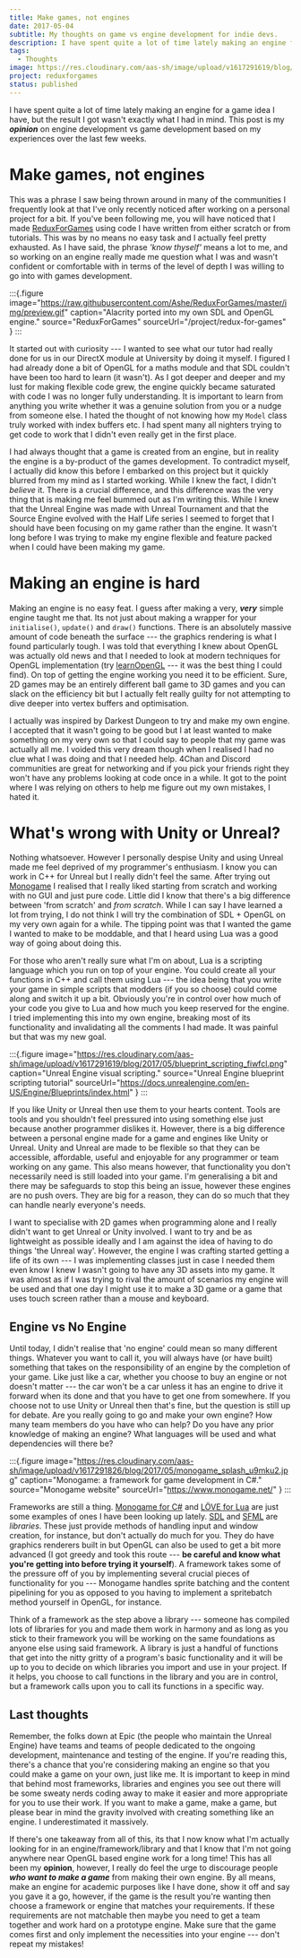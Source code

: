 ```yaml
---
title: Make games, not engines
date: 2017-05-04
subtitle: My thoughts on game vs engine development for indie devs.
description: I have spent quite a lot of time lately making an engine for a game idea I have, but the result I got wasn't exactly what I had in mind. This post is my opinion on engine development vs game development based on my experiences over the last few weeks.
tags:
  - Thoughts
image: https://res.cloudinary.com/aas-sh/image/upload/v1617291619/blog/2017/05/blueprint_scripting_fiwfcl.png
project: reduxforgames
status: published
---
```


I have spent quite a lot of time lately making an engine for a game idea I have, but the result I got wasn't exactly what I had in mind. This post is my ***opinion*** on engine development vs game development based on my experiences over the last few weeks.

# Make games, not engines

This was a phrase I saw being thrown around in many of the communities I frequently look at that I've only recently noticed after working on a personal project for a bit. If you've been following me, you will have noticed that I made [ReduxForGames](https://github.com/Ashe/ReduxForGames) using code I have written from either scratch or from tutorials. This was by no means no easy task and I actually feel pretty exhausted. As I have said, the phrase *'know thyself'* means a lot to me, and so working on an engine really made me question what I was and wasn't confident or comfortable with in terms of the level of depth I was willing to go into with games development.

:::{.figure
  image="https://raw.githubusercontent.com/Ashe/ReduxForGames/master/img/preview.gif"
  caption="Alacrity ported into my own SDL and OpenGL engine."
  source="ReduxForGames"
  sourceUrl="/project/redux-for-games"
}
:::

It started out with curiosity --- I wanted to see what our tutor had really done for us in our DirectX module at University by doing it myself. I figured I had already done a bit of OpenGL for a maths module and that SDL couldn't have been too hard to learn (it wasn't). As I got deeper and deeper and my lust for making flexible code grew, the engine quickly became saturated with code I was no longer fully understanding. It is important to learn from anything you write whether it was a genuine solution from you or a nudge from someone else. I hated the thought of not knowing how my `Model` class truly worked with index buffers etc. I had spent many all nighters trying to get code to work that I didn't even really get in the first place.

I had always thought that a game is created from an engine, but in reality the engine is a by-product of the games development. To contradict myself, I actually did know this before I embarked on this project but it quickly blurred from my mind as I started working. While I knew the fact, I didn't *believe* it. There is a crucial difference, and this difference was the very thing that is making me feel bummed out as I'm writing this. While I knew that the Unreal Engine was made with Unreal Tournament and that the Source Engine evolved with the Half Life series I seemed to forget that I should have been focusing on my game rather than the engine. It wasn't long before I was trying to make my engine flexible and feature packed when I could have been making my game.

# Making an engine is hard

Making an engine is no easy feat. I guess after making a very, ***very*** simple engine taught me that. Its not just about making a wrapper for your `initialise()`, `update()` and `draw()` functions. There is an absolutely massive amount of code beneath the surface --- the graphics rendering is what I found particularly tough. I was told that everything I knew about OpenGL was actually old news and that I needed to look at modern techniques for OpenGL implementation (try [learnOpenGL](https://learnopengl.com/) --- it was the best thing I could find). On top of getting the engine working you need it to be efficient. Sure, 2D games may be an entirely different ball game to 3D games and you can slack on the efficiency bit but I actually felt really guilty for not attempting to dive deeper into vertex buffers and optimisation.

I actually was inspired by Darkest Dungeon to try and make my own engine. I accepted that it wasn't going to be good but I at least wanted to make something on my very own so that I could say to people that my game was actually all me. I voided this very dream though when I realised I had no clue what I was doing and that I needed help. 4Chan and Discord communities are great for networking and if you pick your friends right they won't have any problems looking at code once in a while. It got to the point where I was relying on others to help me figure out my own mistakes, I hated it.

# What's wrong with Unity or Unreal?

Nothing whatsoever. However I personally despise Unity and using Unreal made me feel deprived of my programmer's enthusiasm. I know you can work in C++ for Unreal but I really didn't feel the same. After trying out [Monogame](http://www.monogame.net/) I realised that I really liked starting from scratch and working with no GUI and just pure code. Little did I know that there's a big difference between 'from scratch' and *from scratch*. While I can say I have learned a lot from trying, I do not think I will try the combination of SDL + OpenGL on my very own again for a while. The tipping point was that I wanted the game I wanted to make to be moddable, and that I heard using Lua was a good way of going about doing this.

For those who aren't really sure what I'm on about, Lua is a scripting language which you run on top of your engine. You could create all your functions in C++ and call them using Lua --- the idea being that you write your game in simple scripts that modders (if you so choose) could come along and switch it up a bit. Obviously you're in control over how much of your code you give to Lua and how much you keep reserved for the engine. I tried implementing this into my own engine, breaking most of its functionality and invalidating all the comments I had made. It was painful but that was my new goal.

:::{.figure
  image="https://res.cloudinary.com/aas-sh/image/upload/v1617291619/blog/2017/05/blueprint_scripting_fiwfcl.png"
  caption="Unreal Engine visual scripting."
  source="Unreal Engine blueprint scripting tutorial"
  sourceUrl="https://docs.unrealengine.com/en-US/Engine/Blueprints/index.html"
}
:::

If you like Unity or Unreal then use them to your hearts content. Tools are tools and you shouldn't feel pressured into using something else just because another programmer dislikes it. However, there is a big difference between a personal engine made for a game and engines like Unity or Unreal. Unity and Unreal are made to be flexible so that they can be accessible, affordable, useful and enjoyable for any programmer or team working on any game. This also means however, that functionality you don't necessarily need is still loaded into your game. I'm generalising a bit and there may be safeguards to stop this being an issue, however these engines are no push overs. They are big for a reason, they can do so much that they can handle nearly everyone's needs.

I want to specialise with 2D games when programming alone and I really didn't want to get Unreal or Unity involved. I want to try and be as lightweight as possible ideally and I am against the idea of having to do things 'the Unreal way'. However, the engine I was crafting started getting a life of its own --- I was implementing classes just in case I needed them even know I knew I wasn't going to have any 3D assets into my game. It was almost as if I was trying to rival the amount of scenarios my engine will be used and that one day I might use it to make a 3D game or a game that uses touch screen rather than a mouse and keyboard.

## Engine vs No Engine

Until today, I didn't realise that 'no engine' could mean so many different things. Whatever you want to call it, you will always have (or have built) something that takes on the responsibility of an engine by the completion of your game. Like just like a car, whether you choose to buy an engine or not doesn't matter --- the car won't be a car unless it has an engine to drive it forward when its done and that you have to get one from somewhere. If you choose not to use Unity or Unreal then that's fine, but the question is still up for debate. Are you really going to go and make your own engine? How many team members do you have who can help? Do you have any prior knowledge of making an engine? What languages will be used and what dependencies will there be?

:::{.figure
  image="https://res.cloudinary.com/aas-sh/image/upload/v1617291826/blog/2017/05/monogame_splash_u9mku2.jpg"
  caption="Monogame: a framework for game development in C#."
  source="Monogame website"
  sourceUrl="https://www.monogame.net/"
}
:::

Frameworks are still a thing. [Monogame for C#](http://www.monogame.net/) and [LÖVE for Lua](https://love2d.org/) are just some examples of ones I have been looking up lately. [SDL](https://www.libsdl.org/) and [SFML](https://www.sfml-dev.org/) are *libraries*. These just provide methods of handling input and window creation, for instance, but don't actually do much for you. They do have graphics renderers built in but OpenGL can also be used to get a bit more advanced (I got greedy and took this route --- **be careful and know what you're getting into before trying it yourself**). A framework takes some of the pressure off of you by implementing several crucial pieces of functionality for you --- Monogame handles sprite batching and the content pipelining for you as opposed to you having to implement a spritebatch method yourself in OpenGL, for instance.

Think of a framework as the step above a library --- someone has compiled lots of libraries for you and made them work in harmony and as long as you stick to their framework you will be working on the same foundations as anyone else using said framework. A library is just a handful of functions that get into the nitty gritty of a program's basic functionality and it will be up to you to decide on which libraries you import and use in your project. If it helps, you choose to call functions in the library and you are in control, but a framework calls upon you to call its functions in a specific way.

## Last thoughts

Remember, the folks down at Epic (the people who maintain the Unreal Engine) have teams and teams of people dedicated to the ongoing development, maintenance and testing of the engine. If you're reading this, there's a chance that you're considering making an engine so that you could make a game on your own, just like me. It is important to keep in mind that behind most frameworks, libraries and engines you see out there will be some sweaty nerds coding away to make it easier and more appropriate for you to use their work. If you want to make a game, make a game, but please bear in mind the gravity involved with creating something like an engine. I underestimated it massively.

If there's one takeaway from all of this, its that I now know what I'm actually looking for in an engine/framework/library and that I know that I'm not going anywhere near OpenGL based engine work for a long time! This has all been my **opinion**, however, I really do feel the urge to discourage people ***who want to make a game*** from making their own engine. By all means, make an engine for academic purposes like I have done, show it off and say you gave it a go, however, if the game is the result you're wanting then choose a framework or engine that matches your requirements. If these requirements are not matchable then maybe you need to get a team together and work hard on a prototype engine. Make sure that the game comes first and only implement the necessities into your engine --- don't repeat my mistakes!
